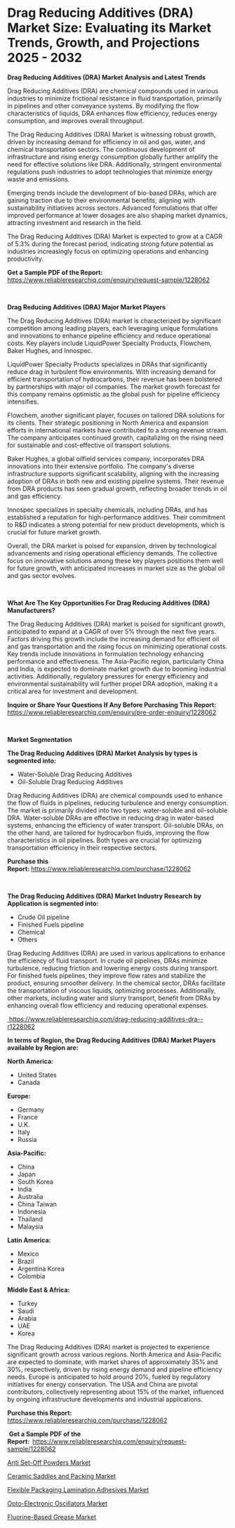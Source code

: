 <p><h1>Drag Reducing Additives (DRA) Market Size: Evaluating its Market Trends, Growth, and Projections 2025 - 2032</h1></p><p><strong>Drag Reducing Additives (DRA) Market Analysis and Latest Trends</strong></p>
<p><p>Drag Reducing Additives (DRA) are chemical compounds used in various industries to minimize frictional resistance in fluid transportation, primarily in pipelines and other conveyance systems. By modifying the flow characteristics of liquids, DRA enhances flow efficiency, reduces energy consumption, and improves overall throughput. </p><p>The Drag Reducing Additives (DRA) Market is witnessing robust growth, driven by increasing demand for efficiency in oil and gas, water, and chemical transportation sectors. The continuous development of infrastructure and rising energy consumption globally further amplify the need for effective solutions like DRA. Additionally, stringent environmental regulations push industries to adopt technologies that minimize energy waste and emissions.</p><p>Emerging trends include the development of bio-based DRAs, which are gaining traction due to their environmental benefits, aligning with sustainability initiatives across sectors. Advanced formulations that offer improved performance at lower dosages are also shaping market dynamics, attracting investment and research in the field. </p><p>The Drag Reducing Additives (DRA) Market is expected to grow at a CAGR of 5.3% during the forecast period, indicating strong future potential as industries increasingly focus on optimizing operations and enhancing productivity.</p></p>
<p><strong>Get a Sample PDF of the Report:&nbsp;</strong> <a href="https://www.reliableresearchiq.com/enquiry/request-sample/1228062?utm_campaign=103&utm_medium=2&utm_source=Github&utm_content=ia&utm_term=03042025&utm_id=drag-reducing-additives-dra">https://www.reliableresearchiq.com/enquiry/request-sample/1228062</a></p>
<p>&nbsp;</p>
<p><strong>Drag Reducing Additives (DRA) Major Market Players</strong></p>
<p><p>The Drag Reducing Additives (DRA) market is characterized by significant competition among leading players, each leveraging unique formulations and innovations to enhance pipeline efficiency and reduce operational costs. Key players include LiquidPower Specialty Products, Flowchem, Baker Hughes, and Innospec.</p><p>LiquidPower Specialty Products specializes in DRAs that significantly reduce drag in turbulent flow environments. With increasing demand for efficient transportation of hydrocarbons, their revenue has been bolstered by partnerships with major oil companies. The market growth forecast for this company remains optimistic as the global push for pipeline efficiency intensifies.</p><p>Flowchem, another significant player, focuses on tailored DRA solutions for its clients. Their strategic positioning in North America and expansion efforts in international markets have contributed to a strong revenue stream. The company anticipates continued growth, capitalizing on the rising need for sustainable and cost-effective oil transport solutions.</p><p>Baker Hughes, a global oilfield services company, incorporates DRA innovations into their extensive portfolio. The company's diverse infrastructure supports significant scalability, aligning with the increasing adoption of DRAs in both new and existing pipeline systems. Their revenue from DRA products has seen gradual growth, reflecting broader trends in oil and gas efficiency.</p><p>Innospec specializes in specialty chemicals, including DRAs, and has established a reputation for high-performance additives. Their commitment to R&D indicates a strong potential for new product developments, which is crucial for future market growth.</p><p>Overall, the DRA market is poised for expansion, driven by technological advancements and rising operational efficiency demands. The collective focus on innovative solutions among these key players positions them well for future growth, with anticipated increases in market size as the global oil and gas sector evolves.</p></p>
<p>&nbsp;</p>
<p><strong>What Are The Key Opportunities For Drag Reducing Additives (DRA) Manufacturers?</strong></p>
<p><p>The Drag Reducing Additives (DRA) market is poised for significant growth, anticipated to expand at a CAGR of over 5% through the next five years. Factors driving this growth include the increasing demand for efficient oil and gas transportation and the rising focus on minimizing operational costs. Key trends include innovations in formulation technology enhancing performance and effectiveness. The Asia-Pacific region, particularly China and India, is expected to dominate market growth due to booming industrial activities. Additionally, regulatory pressures for energy efficiency and environmental sustainability will further propel DRA adoption, making it a critical area for investment and development.</p></p>
<p><strong>Inquire or Share Your Questions If Any Before Purchasing This Report:</strong> <a href="https://www.reliableresearchiq.com/enquiry/pre-order-enquiry/1228062?utm_campaign=103&utm_medium=2&utm_source=Github&utm_content=ia&utm_term=03042025&utm_id=drag-reducing-additives-dra">https://www.reliableresearchiq.com/enquiry/pre-order-enquiry/1228062</a></p>
<p>&nbsp;</p>
<p><strong>Market Segmentation</strong></p>
<p><strong>The Drag Reducing Additives (DRA) Market Analysis by types is segmented into:</strong></p>
<p><ul><li>Water-Soluble Drag Reducing Additives</li><li>Oil-Soluble Drag Reducing Additives</li></ul></p>
<p><p>Drag Reducing Additives (DRA) are chemical compounds used to enhance the flow of fluids in pipelines, reducing turbulence and energy consumption. The market is primarily divided into two types: water-soluble and oil-soluble DRA. Water-soluble DRAs are effective in reducing drag in water-based systems, enhancing the efficiency of water transport. Oil-soluble DRAs, on the other hand, are tailored for hydrocarbon fluids, improving the flow characteristics in oil pipelines. Both types are crucial for optimizing transportation efficiency in their respective sectors.</p></p>
<p><strong>Purchase this Report:&nbsp;</strong><a href="https://www.reliableresearchiq.com/purchase/1228062?utm_campaign=103&utm_medium=2&utm_source=Github&utm_content=ia&utm_term=03042025&utm_id=drag-reducing-additives-dra">https://www.reliableresearchiq.com/purchase/1228062</a></p>
<p>&nbsp;</p>
<p><strong>The Drag Reducing Additives (DRA) Market Industry Research by Application is segmented into:</strong></p>
<p><ul><li>Crude Oil pipeline</li><li>Finished Fuels pipeline</li><li>Chemical</li><li>Others</li></ul></p>
<p><p>Drag Reducing Additives (DRA) are used in various applications to enhance the efficiency of fluid transport. In crude oil pipelines, DRAs minimize turbulence, reducing friction and lowering energy costs during transport. For finished fuels pipelines, they improve flow rates and stabilize the product, ensuring smoother delivery. In the chemical sector, DRAs facilitate the transportation of viscous liquids, optimizing processes. Additionally, other markets, including water and slurry transport, benefit from DRAs by enhancing overall flow efficiency and reducing operational expenses.</p></p>
<p><a href="https://www.reliableresearchiq.com/drag-reducing-additives-dra--r1228062?utm_campaign=103&utm_medium=2&utm_source=Github&utm_content=ia&utm_term=03042025&utm_id=drag-reducing-additives-dra">&nbsp;https://www.reliableresearchiq.com/drag-reducing-additives-dra--r1228062</a></p>
<p><strong>In terms of Region, the Drag Reducing Additives (DRA) Market Players available by Region are:</strong></p>
<p>
    <p> <strong> North America: </strong>
        <ul>
            <li>United States</li>
            <li>Canada</li>
        </ul>
        </p> 
    <p> <strong> Europe: </strong>
        <ul>
            <li>Germany</li>
            <li>France</li>
            <li>U.K.</li>
            <li>Italy</li>
            <li>Russia</li>
        </ul>
        </p> 
    <p> <strong> Asia-Pacific: </strong>
        <ul>
            <li>China</li>
            <li>Japan</li>
            <li>South Korea</li>
            <li>India</li>
            <li>Australia</li>
            <li>China Taiwan</li>
            <li>Indonesia</li>
            <li>Thailand</li>
            <li>Malaysia</li>
        </ul>
        </p> 
    <p> <strong> Latin America: </strong>
        <ul>
            <li>Mexico</li>
            <li>Brazil</li>
            <li>Argentina Korea</li>
            <li>Colombia</li>
        </ul>
        </p> 
    <p> <strong> Middle East & Africa: </strong>
        <ul>
            <li>Turkey</li>
            <li>Saudi</li>
            <li>Arabia</li>
            <li>UAE</li>
            <li>Korea</li>
        </ul>
    </p>
    </p>
<p><p>The Drag Reducing Additives (DRA) market is projected to experience significant growth across various regions. North America and Asia-Pacific are expected to dominate, with market shares of approximately 35% and 30%, respectively, driven by rising energy demand and pipeline efficiency needs. Europe is anticipated to hold around 20%, fueled by regulatory initiatives for energy conservation. The USA and China are pivotal contributors, collectively representing about 15% of the market, influenced by ongoing infrastructure developments and industrial applications.</p></p>
<p><strong>Purchase this Report: </strong><a href="https://www.reliableresearchiq.com/purchase/1228062?utm_campaign=103&utm_medium=2&utm_source=Github&utm_content=ia&utm_term=03042025&utm_id=drag-reducing-additives-dra">https://www.reliableresearchiq.com/purchase/1228062</a></p>
<p>&nbsp;<strong>Get a Sample PDF of the Report:&nbsp;&nbsp;</strong><a href="https://www.reliableresearchiq.com/enquiry/request-sample/1228062?utm_campaign=103&utm_medium=2&utm_source=Github&utm_content=ia&utm_term=03042025&utm_id=drag-reducing-additives-dra">https://www.reliableresearchiq.com/enquiry/request-sample/1228062</a></p>
<p><strong></strong></p>
<p><p><a href="https://github.com/heeildannas/Market-Research-Report-List-1/blob/main/anti-set-off-powders-market.md?utm_campaign=103&utm_medium=2&utm_source=Github&utm_content=ia&utm_term=03042025&utm_id=drag-reducing-additives-dra">Anti Set-Off Powders Market</a></p><p><a href="https://github.com/astadtetcha28/Market-Research-Report-List-1/blob/main/ceramic-saddles-and-packing-market.md?utm_campaign=103&utm_medium=2&utm_source=Github&utm_content=ia&utm_term=03042025&utm_id=drag-reducing-additives-dra">Ceramic Saddles and Packing Market</a></p><p><a href="https://github.com/pupekironim/Market-Research-Report-List-1/blob/main/flexible-packaging-lamination-adhesives-market.md?utm_campaign=103&utm_medium=2&utm_source=Github&utm_content=ia&utm_term=03042025&utm_id=drag-reducing-additives-dra">Flexible Packaging Lamination Adhesives Market</a></p><p><a href="https://github.com/yakobotege/Market-Research-Report-List-1/blob/main/opto-electronic-oscillators-market.md?utm_campaign=103&utm_medium=2&utm_source=Github&utm_content=ia&utm_term=03042025&utm_id=drag-reducing-additives-dra">Opto-Electronic Oscillators Market</a></p><p><a href="https://github.com/ertssmelov0/Market-Research-Report-List-1/blob/main/fluorine-based-grease-market.md?utm_campaign=103&utm_medium=2&utm_source=Github&utm_content=ia&utm_term=03042025&utm_id=drag-reducing-additives-dra">Fluorine-Based Grease Market</a></p></p>